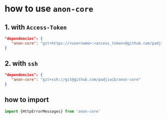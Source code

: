 # how to use `anon-core`

## 1. with `Access-Token`
```json
"dependencies": {
   "anon-core": "git+https://<username>:<access_token>@github.com/padjiwib/anon-core"
}
```
## 2. with `ssh`
```json
"dependencies": {
   "anon-core": "git+ssh://git@github.com/padjiwib/anon-core"
}
```

## how to import
```javascript
import {HttpErrorMessages} from 'anon-core'
```
